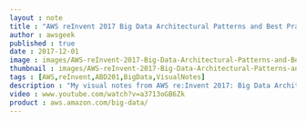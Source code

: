 ```yaml
---
layout : note
title : "AWS reInvent 2017 Big Data Architectural Patterns and Best Practices on AWS ABD201"
author : awsgeek
published : true
date : 2017-12-01
image : images/AWS-reInvent-2017-Big-Data-Architectural-Patterns-and-Best-Practices-on-AWS-ABD201_en.jpg
thumbnail : images/AWS-reInvent-2017-Big-Data-Architectural-Patterns-and-Best-Practices-on-AWS-ABD201-thumbnail_en.jpg
tags : [AWS,reInvent,ABD201,BigData,VisualNotes]
description : "My visual notes from AWS re:Invent 2017: Big Data Architectural Patterns and Best Practices on AWS"
video : www.youtube.com/watch?v=a3713oGB6Zk
product : aws.amazon.com/big-data/
---
```

